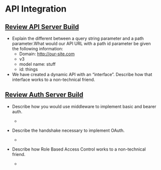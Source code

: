 # API Integration

## [Review API Server Build](https://codefellows.github.io/code-401-javascript-guide/curriculum/apps-and-libraries/api-server/)

- Explain the different between a query string parameter and a path parameter.What would our API URL with a path id parameter be given the following information:
  - Domain: http://our-site.com
  - v3
  - model name: stuff
  - id: things
- We have created a dynamic API with an “interface”. Describe how that interface works to a non-technical friend.

## [Review Auth Server Build](https://codefellows.github.io/code-401-javascript-guide/curriculum/apps-and-libraries/auth-server/)

- Describe how you would use middleware to implement basic and bearer auth.

  -

- Describe the handshake necessary to implement OAuth.

  -

- Describe how Role Based Access Control works to a non-technical friend.

  -
